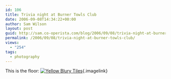 ```yaml
---
id: 106
title: Trivia night at Burner Towls Club
date: 2006-09-08T14:34:22+00:00
author: Sam Wilson
layout: post
guid: http://sam.co-operista.com/blog/2006/09/08/trivia-night-at-burner-towls-club/
permalink: /2006/09/08/trivia-night-at-burner-towls-club/
views:
  - "254"
tags:
  - photography
---
```

This is the floor: [<img id="image108" src="http://samwilson.id.au/wp-content/uploads/2006/09/yellow_tiles_at_bowls.thumbnail.jpg" alt="Yellow Blury Tiles" />](http://samwilson.id.au/wp-content/uploads/2006/09/yellow_tiles_at_bowls.jpg "Yellow Blury Tiles"){.imagelink}
